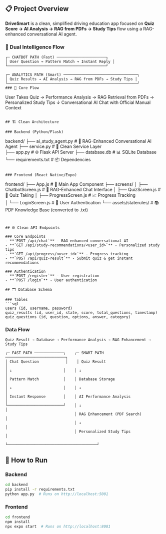 
## 📋 Project Overview

**DriveSmart** is a clean, simplified driving education app focused on **Quiz Score → AI Analysis → RAG from PDFs → Study Tips** flow using a RAG-enhanced conversational AI agent.

### 🔄 Dual Intelligence Flow
```
┌─ CHATBOT PATH (Fast) ──────────────────────┐
│ User Question → Pattern Match → Instant Reply │
└────────────────────────────────────────────┘

┌─ ANALYTICS PATH (Smart) ─────────────────────────────────┐
│ Quiz Results → AI Analysis → RAG from PDFs → Study Tips │
└──────────────────────────────────────────────────────────┘
### 🎯 Core Flow
```
User Takes Quiz → Performance Analysis → RAG Retrieval from PDFs → Personalized Study Tips
                                    ↓
                          Conversational AI Chat with Official Manual Context
```

## 🏗️ Clean Architecture

### Backend (Python/Flask)
```
backend/
├── ai_study_agent.py       # 🤖 RAG-Enhanced Conversational AI Agent
├── service.py              # 🔧 Clean Service Layer  
├── app.py                  # 🌐 Flask API Server
├── database.db             # 📊 SQLite Database
└── requirements.txt        # 📦 Dependencies
```

### Frontend (React Native/Expo)  
```
frontend/
├── App.js                  # 📱 Main App Component
├── screens/
│   ├── ChatbotScreen.js    # 💬 RAG-Enhanced Chat Interface
│   ├── QuizScreen.js       # 📝 Quiz Taking
│   ├── ProgressScreen.js   # 📈 Progress Tracking  
│   └── LoginScreen.js      # 🔐 User Authentication
└── assets/staterules/      # 📚 PDF Knowledge Base (converted to .txt)
```


## 🌐 Clean API Endpoints

### Core Endpoints
- **`POST /api/chat`** - RAG-enhanced conversational AI
- **`GET /api/study-recommendations/<user_id>`** - Personalized study tips
- **`GET /api/progress/<user_id>`** - Progress tracking
- **`POST /api/quiz-result`** - Submit quiz & get instant recommendations

### Authentication
- **`POST /register`** - User registration
- **`POST /login`** - User authentication

## 🗂️ Database Schema

### Tables
```sql
users (id, username, password)
quiz_results (id, user_id, state, score, total_questions, timestamp)  
quiz_questions (id, question, options, answer, category)
```

### Data Flow
```
Quiz Result → Database → Performance Analysis → RAG Enhancement → Study Tips
```
```
┌─ FAST PATH ─────────────┐    ┌─ SMART PATH ───────────────────────────┐
│ Chat Question            │    │ Quiz Result                            │
│ ↓                       │    │ ↓                                      │
│ Pattern Match           │    │ Database Storage                       │
│ ↓                       │    │ ↓                                      │
│ Instant Response        │    │ AI Performance Analysis                │
└─────────────────────────┘    │ ↓                                      │
                               │ RAG Enhancement (PDF Search)           │
                               │ ↓                                      │
                               │ Personalized Study Tips                │
                               └────────────────────────────────────────┘
```

## 🚀 How to Run

### Backend
```bash
cd backend
pip install -r requirements.txt
python app.py  # Runs on http://localhost:5001
```

### Frontend  
```bash
cd frontend
npm install
npx expo start  # Runs on http://localhost:8081
```


